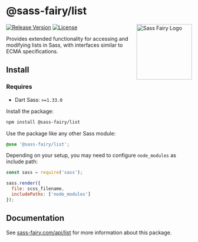 # @sass-fairy/list

<a href="https://sass-fairy.com/"><img src="https://sass-fairy.com/img/logo.svg" alt="Sass Fairy Logo" width="150" align="right" /></a>

[![Release Version](https://img.shields.io/npm/v/@sass-fairy/list.svg)](https://www.npmjs.com/package/@sass-fairy/list)
[![License](https://img.shields.io/badge/License-MIT-blue.svg)](https://opensource.org/licenses/MIT)

Provides extended functionality for accessing and modifying lists in Sass, with interfaces similar to ECMA specifications.

## Install

### Requires

* Dart Sass: `>=1.33.0`

Install the package:

```bash
npm install @sass-fairy/list
```

Use the package like any other Sass module:

```scss
@use '@sass-fairy/list';
```

Depending on your setup, you may need to configure `node_modules` as include path:

```js
const sass = require('sass');

sass.render({
  file: scss_filename,
  includePaths: ['node_modules']
});
```


## Documentation

See [sass-fairy.com/api/list](http://sass-fairy.com/api/list) for more information about this package.
